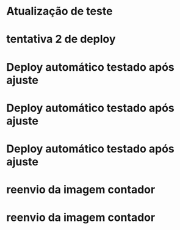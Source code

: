 # Atualização de teste
# tentativa 2 de deploy
# Deploy automático testado após ajuste
# Deploy automático testado após ajuste
# Deploy automático testado após ajuste
# reenvio da imagem contador
# reenvio da imagem contador
